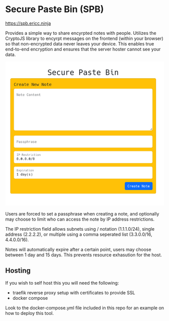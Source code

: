 # Secure Paste Bin (SPB)

https://spb.ericc.ninja

Provides a simple way to share encyrpted notes with people. Utilizes the CryptoJS library to encyrpt messages on the frontend (within your browser) so that non-encrypted data never leaves your device. This enables true end-to-end encryption and ensures that the server hoster cannot see your data.

![creation_page](images/image.png)

Users are forced to set a passphrase when creating a note, and optionally may choose to limit who can access the note by IP address restrictions. 

The IP restriction field allows subnets using / notation (1.1.1.0/24), single address (2.2.2.2), or multiple using a comma seperated list (3.3.0.0/16, 4.4.0.0/16).

Notes will automatically expire after a certain point, users may choose between 1 day and 15 days. This prevents resource exhasution for the host.

## Hosting
If you wish to self host this you will need the following:
- traefik reverse proxy setup with certificates to provide SSL
- docker compose

Look to the docker-compose.yml file included in this repo for an example on how to deploy this tool.
